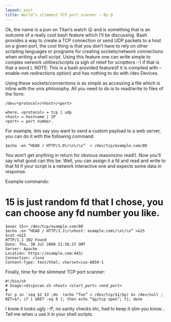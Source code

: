 ```yaml
---
layout: post
title: World’s slimmest TCP port scanner – By @
---
```


Ok, the name is a pun on Titan’s watch 😛 and is something that is an outcome of a really cool bash feature which I’ll be discussing. Bash provides a way to create a TCP connection or send UDP packets to a host on  a given port, the cool thing is that you don’t have to rely on other scripting languages or programs for creating sockets/network connections when writing a shell script. Using this feature one can write simple to complex network utilities/scripts (a sigh of relief for scriptters :-) if that is that a word ).
NOTE: This is a bash provided feature(if it is compiled with –enable-net-redirections option) and has nothing to do with /dev Devices.

<!--more-->

Using these sockets/connections is as simple as accessing a file which is inline with the unix philosophy. All you need to do is to read/write to files of the form:

    /dev/<protocol>/<host>/<port>

    where, <protocol> = tcp | udp
    <host> = hostname | IP
    <port> = port number.

For example, lets say you want to send a custom payload to a web server, you can do it with the following command:

    $echo -en “HEAD / HTTP/1.0\r\n\r\n”  > /dev/tcp/example.com/80

You won’t get anything in return for obvious reasons(no read!). Now you’ll say what good can this be. Well, you can assign it a fd and read and write to that fd if your script is a network interactive one and expects some data in response.

Example commands:
# 15 is just random fd that I chose, you can choose any fd number you like.

    $exec 15<> /dev/tcp/example.com/80
    $echo -en “HEAD / HTTP/1.1\r\nhost: example.com\r\n\r\n” >&15
    $cat <&15
    HTTP/1.1 302 Found
    Date: Thu, 30 Jul 2009 21:56:37 GMT
    Server: Apache
    Location: https://example.com:443/
    Connection: close
    Content-Type: text/html; charset=iso-8859-1

Finally, time for the slimmest TCP port scanner:

    #!/bin/sh
    # Usage:>$tcpscan.sh <host> <start_port> <end_port>
    # 
    for p in `seq $2 $3`;do  (echo “foo” > /dev/tcp/$1/$p) &> /dev/null ; RET=$?; if [ $RET -eq 0 ]; then echo “$p/tcp open”; fi; done

I know it looks ugly :-P, no sanity checks etc, had to keep it slim you know…
Tell me when u use it in your shell scripts.
